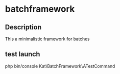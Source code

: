 # batchframework
## Description
This a minimalistic framework for batches

## test launch 
php bin/console Kat\\BatchFramework\\ATestCommand

